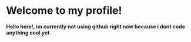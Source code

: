 # Welcome to my profile!

**Hello here!, im currently not using github right now because i dont code anything cool yet**

<!--
**7qr/7qr** is a ✨ _special_ ✨ repository because its `README.md` (this file) appears on your GitHub profile.
![image](https://img.shields.io/badge/Huggo%20-%237289DA.svg?&style=for-the-badge&logo=discord&logoColor=white)
